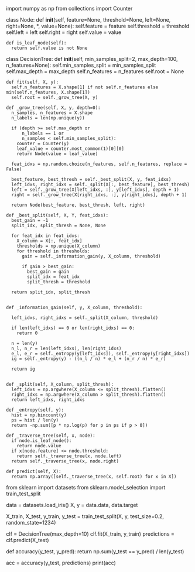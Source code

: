 import numpy as np
from collections import Counter

class Node:
    def __init__(self, feature=None, threshold=None, left=None, right=None, *, value=None):
      self.feature = feature
      self.threshold = threshold
      self.left = left
      self.right = right
      self.value = value

    def is_leaf_node(self):
      return self.value is not None

class DecisionTree:
    def __init__(self, min_samples_split=2, max_depth=100, n_features=None):
      self.min_samples_split = min_samples_split
      self.max_depth = max_depth
      self.n_features = n_features
      self.root = None

    def fit(self, X, y):
      self.n_features = X.shape[1] if not self.n_features else min(self.n_features, X.shape[1])
      self.root = self._grow_tree(X, y)

    def _grow_tree(self, X, y, depth=0):
      n_samples, n_features = X.shape
      n_labels = len(np.unique(y))

      if (depth >= self.max_depth or
          n_labels == 1 or
          n_samples < self.min_samples_split):
        counter = Counter(y)
        leaf_value = counter.most_common(1)[0][0]
        return Node(value = leaf_value)

      feat_idxs = np.random.choice(n_features, self.n_features, replace = False)

      best_feature, best_thresh = self._best_split(X, y, feat_idxs)
      left_idxs, right_idxs = self._split(X[:, best_feature], best_thresh)
      left = self._grow_tree(X[left_idxs, :], y[left_idxs], depth + 1)
      right = self._grow_tree(X[right_idxs, :], y[right_idxs], depth + 1)

      return Node(best_feature, best_thresh, left, right)

    def _best_split(self, X, Y, feat_idxs):
      best_gain = -1
      split_idx, split_thresh = None, None

      for feat_idx in feat_idxs:
        X_column = X[:, feat_idx]
        thresholds = np.unique(X_column)
        for threshold in thresholds:
          gain = self._information_gain(y, X_column, threshold)

          if gain > best_gain:
            best_gain = gain
            split_idx = feat_idx
            split_thresh = threshold

      return split_idx, split_thresh


    def _information_gain(self, y, X_column, threshold):

      left_idxs, right_idxs = self._split(X_column, threshold)

      if len(left_idxs) == 0 or len(right_idxs) == 0:
        return 0

      n = len(y)
      n_l, n_r = len(left_idxs), len(right_idxs)
      e_l, e_r = self._entropy(y[left_idxs]), self._entropy(y[right_idxs])
      ig = self._entropy(y) - ((n_l / n) * e_l + (n_r / n) * e_r)

      return ig


    def _split(self, X_column, split_thresh):
      left_idxs = np.argwhere(X_column <= split_thresh).flatten()
      right_idxs = np.argwhere(X_column > split_thresh).flatten()
      return left_idxs, right_idxs

    def _entropy(self, y):
      hist = np.bincount(y)
      ps = hist / len(y)
      return -np.sum([p * np.log(p) for p in ps if p > 0])

    def _traverse_tree(self, x, node):
      if node.is_leaf_node():
        return node.value
      if x[node.feature] <= node.threshold:
        return self._traverse_tree(x, node.left)
      return self._traverse_tree(x, node.right)

    def predict(self, X):
      return np.array([self._traverse_tree(x, self.root) for x in X])



from sklearn import datasets
from sklearn.model_selection import train_test_split

data = datasets.load_iris()
X, y = data.data, data.target

X_train, X_test, y_train, y_test = train_test_split(X, y, test_size=0.2, random_state=1234)

clf = DecisionTree(max_depth=10)
clf.fit(X_train, y_train)
predictions = clf.predict(X_test)

def accuracy(y_test, y_pred):
    return np.sum(y_test == y_pred) / len(y_test)

acc = accuracy(y_test, predictions)
print(acc)
